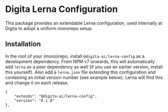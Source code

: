 
# Digita Lerna Configuration

This package provides an extendable Lerna configuration, used internally at Digita to adopt a uniform monorepo setup.

## Installation

In the root of your (mono)repo, install `@digita-ai/lerna-config` as a development dependency. From NPM v7 onwards, this will automatically add `lerna` as a peer dependency as well (if you use an earlier version, install this yourself). Also add a `lerna.json` file extending this configuration and containing an initial version number (see example below). Lerna will find this and change it on each release.

```
{
    "extends": "@digita-ai/lerna-config",
    "version": "0.1.0"
},
```
